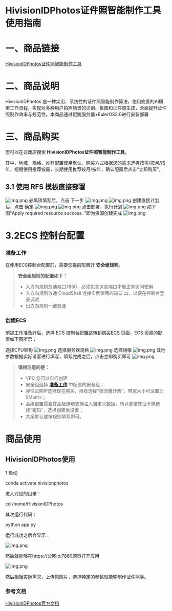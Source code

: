 # HivisionIDPhotos证件照智能制作工具使用指南



# 一、商品链接



[HivisionIDPhotos证件照智能制作工具](https://marketplace.huaweicloud.com/hidden/contents/c7507c18-4092-48b0-a04e-50131915aa7e#productid=OFFI1144192389353123840)

# 二、商品说明



HivisionIDPhotos 是一种实用、系统性的证件照智能制作算法，使用完善的AI模型工作流程，实现对多种用户拍照场景的识别、抠图和证件照生成，全面提升证件照制作效率与规范性。本商品通过鲲鹏服务器+EulerOS2.0进行安装部署

# 三、商品购买



您可以在云商店搜索 **HivisionIDPhotos证件照智能制作工具**。

其中，地域、规格、推荐配置使用默认，购买方式根据您的需求选择按需/按月/按年，短期使用推荐按需，长期使用推荐按月/按年，确认配置后点击“立即购买”。

## 3.1 使用 RFS 模板直接部署



![img.png](images/img1.png) 
必填项填写后，点击 下一步
![img.png](images/img2.png)
![img.png](images/img3.png)
创建直接计划后，点击 确定
![img.png](images/img4.png)
![img.png](images/img5.png)
点击部署，执行计划
![img.png](images/img6.png)
如下图“Apply required resource success. ”即为资源创建完成
![img.png](images/img7.png)

# 3.2ECS 控制台配置



### 准备工作



在使用ECS控制台配置前，需要您提前配置好 **安全组规则**。

> **安全组规则的配置如下：**
>
> - 入方向规则放通端口7860，必须包含这些端口才能正常访问使用
> - 入方向规则放通 CloudShell 连接实例使用的端口 `22`，以便在控制台登录调试
> - 出方向规则一键放通

### 创建ECS



前提工作准备好后，选择 ECS 控制台配置跳转到[购买ECS](https://support.huaweicloud.com/qs-ecs/ecs_01_0103.html) 页面，ECS 资源的配置如下图所示：

选择CPU架构 
![img.png](images/img8.png)
选择服务器规格 ![img.png](images/img9.png)
选择镜像 ![img.png](images/img10.png)
其他参数根据实际请客进行填写，填写完成之后，点击立即购买即可 
![img.png](images/img11.png)

> **值得注意的是：**
>
> - VPC 您可以自行创建
> - 安全组选择 [**准备工作**](#准备工作) 中配置的安全组；
> - 弹性公网IP选择现在购买，推荐选择“按流量计费”，带宽大小可设置为5Mbit/s；
> - 高级配置需要在高级选项支持注入自定义数据，所以登录凭证不能选择“密码”，选择创建后设置；
> - 其余默认或按规则填写即可。

# 商品使用



## HivisionIDPhotos使用


1.启动

conda activate hivisionphotos

进入对应的目录：

cd /home/HivisionIDPhotos

其次运行代码：

python app.py  

运行成功之后会显示：

![img.png](images/img_2.png)

然后就能够在https://公网ip:7860网页打开应用

![img.png](images/img_3.png)

然后根据实际需求，上传原照片，选择特定的参数就能够制作证件照等。

### 参考文档



[HivisionIDPhotos官方文档](https://github.com/Zeyi-Lin/HivisionIDPhotos)

